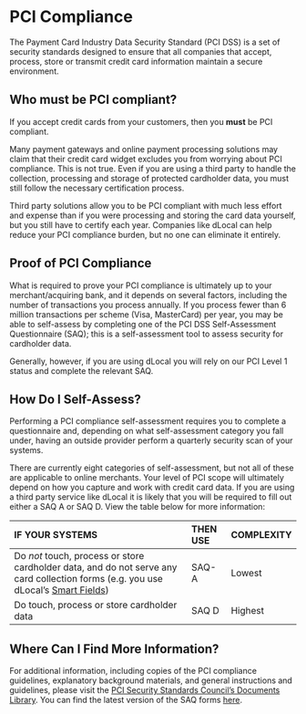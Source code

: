 # PCI Compliance

The Payment Card Industry Data Security Standard \(PCI DSS\) is a set of security standards designed to ensure that all companies that accept, process, store or transmit credit card information maintain a secure environment.

## **Who must be PCI compliant?**

If you accept credit cards from your customers, then you **must** be PCI compliant.

Many payment gateways and online payment processing solutions may claim that their credit card widget excludes you from worrying about PCI compliance. This is not true. Even if you are using a third party to handle the collection, processing and storage of protected cardholder data, you must still follow the necessary certification process.

Third party solutions allow you to be PCI compliant with much less effort and expense than if you were processing and storing the card data yourself, but you still have to certify each year. Companies like dLocal can help reduce your PCI compliance burden, but no one can eliminate it entirely.

## **Proof of PCI Compliance**

What is required to prove your PCI compliance is ultimately up to your merchant/acquiring bank, and it depends on several factors, including the number of transactions you process annually. If you process fewer than 6 million transactions per scheme \(Visa, MasterCard\) per year, you may be able to self-assess by completing one of the PCI DSS Self-Assessment Questionnaire \(SAQ\); this is a self-assessment tool to assess security for cardholder data. 

Generally, however, if you are using dLocal you will rely on our PCI Level 1 status and complete the relevant SAQ.

## **How Do I Self-Assess?**

Performing a PCI compliance self-assessment requires you to complete a questionnaire and, depending on what self-assessment category you fall under, having an outside provider perform a quarterly security scan of your systems.

There are currently eight categories of self-assessment, but not all of these are applicable to online merchants. Your level of PCI scope will ultimately depend on how you capture and work with credit card data. If you are using a third party service like dLocal it is likely that you will be required to fill out either a SAQ A or SAQ D. View the table below for more information:

| IF YOUR SYSTEMS | THEN USE  | COMPLEXITY |
| :--- | :--- | :--- |
| Do _not_ touch, process or store cardholder data, and do not serve any card collection forms \(e.g. you use dLocal’s [Smart Fields](../products/smart-fields/)\) | SAQ-A | Lowest |
| Do touch, process or store cardholder data | SAQ D | Highest |

## **Where Can I Find More Information?**

For additional information, including copies of the PCI compliance guidelines, explanatory background materials, and general instructions and guidelines, please visit the [PCI Security Standards Council’s Documents Library](https://www.pcisecuritystandards.org/document_library). You can find the latest version of the SAQ forms [here](https://www.pcisecuritystandards.org/document_library?category=saqs).

